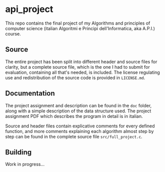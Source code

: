 # api_project

This repo contains the final project of my Algorithms and principles of computer science (italian Algoritmi e Principi dell'Informatica, aka A.P.I.) course.

## Source

The entire project has been split into different header and source files for clarity, but a complete source file, which is the one I had to submit for evaluation, containing all that's needed, is included. The license regulating use and redistribution of the source code is provided in `LICENSE.md`.

## Documentation

The project assignment and description can be found in the `doc` folder, along with a simple description of the data structure used. The project assignment PDF which describes the program in detail is in italian.

Source and header files contain explicative comments for every defined function, and more comments explaining each algorithm almost step by step can be found in the complete source file `src/full_project.c`.

## Building

Work in progress...